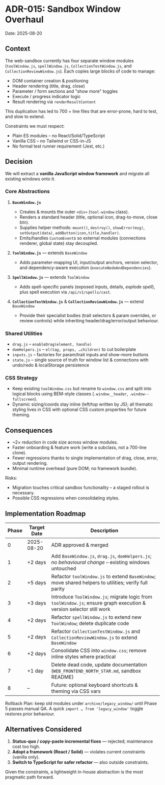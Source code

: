# ADR-015: Sandbox Window Overhaul

Date: 2025-08-20

## Context
The web-sandbox currently has four separate window modules (`toolWindow.js`, `spellWindow.js`, `CollectionTestWindow.js`, and `CollectionReviewWindow.js`).
Each copies large blocks of code to manage:

* DOM container creation & positioning
* Header rendering (title, drag, close)
* Parameter / form sections and "show more" toggles
* Execute / progress indicator logic
* Result rendering via `renderResultContent`

This duplication has led to 700 + line files that are error-prone, hard to test, and slow to extend.

Constraints we must respect:

* Plain ES modules – no React/Solid/TypeScript
* Vanilla CSS – no Tailwind or CSS-in-JS
* No formal test runner requirement (Jest, etc.)

## Decision
We will extract a **vanilla JavaScript window framework** and migrate all existing windows onto it.

### Core Abstractions
1. **`BaseWindow.js`**
   * Creates & mounts the outer `<div>` (`tool-window` class).
   * Renders a standard header (title, optional icon, drag-to-move, close btn).
   * Supplies helper methods: `mount()`, `destroy()`, `showError(msg)`, `setOutput(data)`, `addButton(icon,title,handler)`.
   * Emits/handles `CustomEvent`s so external modules (connections renderer, global state) stay decoupled.

2. **`ToolWindow.js`** — extends `BaseWindow`
   * Adds parameter-mapping UI, input/output anchors, version selector, and dependency-aware execution (`executeNodeAndDependencies`).

3. **`SpellWindow.js`** — extends `ToolWindow`
   * Adds spell-specific panels (exposed inputs, details, *explode spell*), plus spell execution via `/api/v1/spells/cast`.

4. **`CollectionTestWindow.js`** & **`CollectionReviewWindow.js`** — extend `BaseWindow`
   * Provide their specialist bodies (trait selectors & param overrides, or review controls) while inheriting header/drag/error/output behaviour.

### Shared Utilities
* `drag.js` – `enableDrag(element, handle)`
* `domHelpers.js` – `el(tag, props, …children)` to cut boilerplate
* `inputs.js` – factories for param/trait inputs and show-more buttons
* `state.js` – single source of truth for window list & connections with undo/redo & localStorage persistence

### CSS Strategy
* Keep existing `toolWindow.css` but rename to `window.css` and split into logical blocks using BEM-style classes (`.window__header`, `.window--fullscreen`).
* Dynamic sizing/coords stay inline (left/top written by JS); all thematic styling lives in CSS with optional CSS custom properties for future theming.

## Consequences
* ~2× reduction in code size across window modules.
* Faster onboarding & feature work (write a subclass, not a 700-line clone).
* Fewer regressions thanks to single implementation of drag, close, error, output rendering.
* Minimal runtime overhead (pure DOM; no framework bundle).

Risks:
* Migration touches critical sandbox functionality – a staged rollout is necessary.
* Possible CSS regressions when consolidating styles.

## Implementation Roadmap
| Phase | Target Date | Description |
|-------|------------|-------------|
| 0 | 2025-08-20 | ADR approved & merged |
| 1 | +2 days | Add `BaseWindow.js`, `drag.js`, `domHelpers.js`; *no behavioural change* – existing windows untouched |
| 2 | +5 days | Refactor `toolWindow.js` to extend `BaseWindow`; move shared helpers to utilities; verify full parity |
| 3 | +3 days | Introduce `ToolWindow.js`; migrate logic from `toolWindow.js`; ensure graph execution & version selector still work |
| 4 | +2 days | Refactor `spellWindow.js` to extend new `ToolWindow`; delete duplicate code |
| 5 | +2 days | Refactor `CollectionTestWindow.js` and `CollectionReviewWindow.js` to extend `BaseWindow` |
| 6 | +2 days | Consolidate CSS into `window.css`; remove inline styles where practical |
| 7 | +1 day  | Delete dead code, update documentation (`WEB_FRONTEND_NORTH_STAR.md`, sandbox README) |
| 8 | – | Future: optional keyboard shortcuts & theming via CSS vars |

Rollback Plan: keep old modules under `archive/legacy_window/` until Phase 5 passes manual QA.  A quick `import … from 'legacy_window'` toggle restores prior behaviour.

## Alternatives Considered
1. **Status-quo / copy-paste incremental fixes** — rejected; maintenance cost too high.
2. **Adopt a framework (React / Solid)** — violates current constraints (vanilla only).
3. **Switch to TypeScript for safer refactor** — also outside constraints.

Given the constraints, a lightweight in-house abstraction is the most pragmatic path forward.
